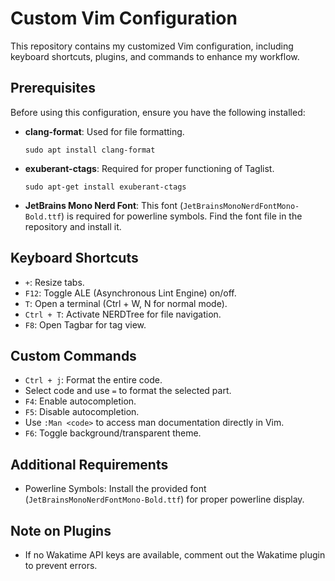 # Custom Vim Configuration

This repository contains my customized Vim configuration, including keyboard shortcuts, plugins, and commands to enhance my workflow.

## Prerequisites

Before using this configuration, ensure you have the following installed:

- **clang-format**: Used for file formatting.
  ```
  sudo apt install clang-format
  ```

- **exuberant-ctags**: Required for proper functioning of Taglist.
  ```
  sudo apt-get install exuberant-ctags
  ```

- **JetBrains Mono Nerd Font**: This font (`JetBrainsMonoNerdFontMono-Bold.ttf`) is required for powerline symbols. Find the font file in the repository and install it.

## Keyboard Shortcuts

- `+`: Resize tabs.
- `F12`: Toggle ALE (Asynchronous Lint Engine) on/off.
- `T`: Open a terminal (Ctrl + W, N for normal mode).
- `Ctrl + T`: Activate NERDTree for file navigation.
- `F8`: Open Tagbar for tag view.

## Custom Commands

- `Ctrl + j`: Format the entire code.
- Select code and use `=` to format the selected part.
- `F4`: Enable autocompletion.
- `F5`: Disable autocompletion.
- Use `:Man <code>` to access man documentation directly in Vim.
- `F6`: Toggle background/transparent theme.

## Additional Requirements

- Powerline Symbols: Install the provided font (`JetBrainsMonoNerdFontMono-Bold.ttf`) for proper powerline display.

## Note on Plugins

- If no Wakatime API keys are available, comment out the Wakatime plugin to prevent errors.
